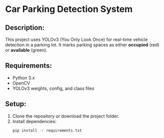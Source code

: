 # Car Parking Detection System

## Description:
This project uses YOLOv3 (You Only Look Once) for real-time vehicle detection in a parking lot. It marks parking spaces as either **occupied** (red) or **available** (green).

## Requirements:
- Python 3.x
- OpenCV
- YOLOv3 weights, config, and class files

## Setup:
1. Clone the repository or download the project folder.
2. Install dependencies:
   ```bash
   pip install -r requirements.txt
